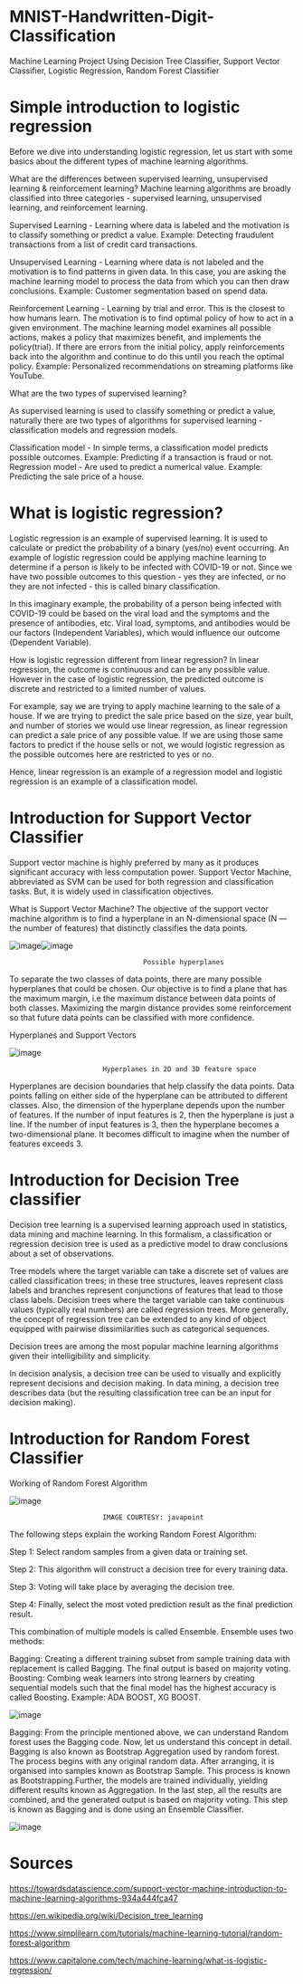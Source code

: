 # MNIST-Handwritten-Digit-Classification
Machine Learning Project Using Decision Tree Classifier, Support Vector Classifier, Logistic Regression, Random Forest Classifier

# Simple introduction to logistic regression
Before we dive into understanding logistic regression, let us start with some basics about the different types of machine learning algorithms.

 What are the differences between supervised learning, unsupervised learning & reinforcement learning?
Machine learning algorithms are broadly classified into three categories - supervised learning, unsupervised learning, and reinforcement learning.

Supervised Learning - Learning where data is labeled and the motivation is to classify something or predict a value. Example: Detecting fraudulent transactions from a list of credit card transactions.

Unsupervised Learning - Learning where data is not labeled and the motivation is to find patterns in given data. In this case, you are asking the machine learning model to process the data from which you can then draw conclusions. Example: Customer segmentation based on spend data.

Reinforcement Learning - Learning by trial and error. This is the closest to how humans learn. The motivation is to find optimal policy of how to act in a given environment. The machine learning model examines all possible actions, makes a policy that maximizes benefit, and implements the policy(trial). If there are errors from the initial policy, apply reinforcements back into the algorithm and continue to do this until you reach the optimal policy. Example: Personalized recommendations on streaming platforms like YouTube.

What are the two types of supervised learning?

As supervised learning is used to classify something or predict a value, naturally there are two types of algorithms for supervised learning - classification models and regression models.

Classification model - In simple terms, a classification model predicts possible outcomes. Example: Predicting if a transaction is fraud or not.
Regression model - Are used to predict a numerical value. Example: Predicting the sale price of a house.

# What is logistic regression?
Logistic regression is an example of supervised learning. It is used to calculate or predict the probability of a binary (yes/no) event occurring. An example of logistic regression could be applying machine learning to determine if a person is likely to be infected with COVID-19 or not. Since we have two possible outcomes to this question - yes they are infected, or no they are not infected - this is called binary classification.

In this imaginary example, the probability of a person being infected with COVID-19 could be based on the viral load and the symptoms and the presence of antibodies, etc. Viral load, symptoms, and antibodies would be our factors (Independent Variables), which would influence our outcome (Dependent Variable).

How is logistic regression different from linear regression?
In linear regression, the outcome is continuous and can be any possible value. However in the case of logistic regression, the predicted outcome is discrete and restricted to a limited number of values.

For example, say we are trying to apply machine learning to the sale of a house. If we are trying to predict the sale price based on the size, year built, and number of stories we would use linear regression, as linear regression can predict a sale price of any possible value. If we are using those same factors to predict if the house sells or not, we would logistic regression as the possible outcomes here are restricted to yes or no.

Hence, linear regression is an example of a regression model and logistic regression is an example of a classification model.

# Introduction for Support Vector Classifier
Support vector machine is highly preferred by many as it produces significant accuracy with less computation power. Support Vector Machine, abbreviated as SVM can be used for both regression and classification tasks. But, it is widely used in classification objectives.

What is Support Vector Machine?
The objective of the support vector machine algorithm is to find a hyperplane in an N-dimensional space
(N — the number of features) that distinctly classifies the data points.

![image](https://user-images.githubusercontent.com/91394241/217568365-cc70806a-ad5a-42a9-b6ab-49ab0736a692.png)![image](https://user-images.githubusercontent.com/91394241/217568422-ab47771b-2c36-4a8f-a66a-a9ae689af29f.png)

                                     Possible hyperplanes
                                  
To separate the two classes of data points, there are many possible hyperplanes that could be chosen. Our objective is to find a plane that has the maximum margin, i.e the maximum distance between data points of both classes. Maximizing the margin distance provides some reinforcement so that future data points can be classified with more confidence.

Hyperplanes and Support Vectors

![image](https://user-images.githubusercontent.com/91394241/217568473-1066a5b8-435c-446e-9e2a-719673e3230f.png)

                           Hyperplanes in 2D and 3D feature space


Hyperplanes are decision boundaries that help classify the data points. Data points falling on either side of the hyperplane can be attributed to different classes. Also, the dimension of the hyperplane depends upon the number of features. If the number of input features is 2, then the hyperplane is just a line. If the number of input features is 3, then the hyperplane becomes a two-dimensional plane. It becomes difficult to imagine when the number of features exceeds 3.


# Introduction for Decision Tree classifier

Decision tree learning is a supervised learning approach used in statistics, data mining and machine learning. In this formalism, a classification or regression decision tree is used as a predictive model to draw conclusions about a set of observations.

Tree models where the target variable can take a discrete set of values are called classification trees; in these tree structures, leaves represent class labels and branches represent conjunctions of features that lead to those class labels. Decision trees where the target variable can take continuous values (typically real numbers) are called regression trees. More generally, the concept of regression tree can be extended to any kind of object equipped with pairwise dissimilarities such as categorical sequences.

Decision trees are among the most popular machine learning algorithms given their intelligibility and simplicity.

In decision analysis, a decision tree can be used to visually and explicitly represent decisions and decision making. In data mining, a decision tree describes data (but the resulting classification tree can be an input for decision making).

# Introduction for Random Forest Classifier

Working of Random Forest Algorithm


![image](https://user-images.githubusercontent.com/91394241/217578326-6c0062cb-55e8-4487-a9fa-9d377170ad45.png)

                           IMAGE COURTESY: javapoint

The following steps explain the working Random Forest Algorithm:

Step 1: Select random samples from a given data or training set.

Step 2: This algorithm will construct a decision tree for every training data.

Step 3: Voting will take place by averaging the decision tree.

Step 4: Finally, select the most voted prediction result as the final prediction result.

This combination of multiple models is called Ensemble. Ensemble uses two methods:

Bagging: Creating a different training subset from sample training data with replacement is called Bagging. The final output is based on majority voting. 
Boosting: Combing weak learners into strong learners by creating sequential models such that the final model has the highest accuracy is called Boosting. Example: ADA BOOST, XG BOOST. 

![image](https://user-images.githubusercontent.com/91394241/217578457-6af85ca9-5a62-481b-b369-69831228ebcb.png)


Bagging: From the principle mentioned above, we can understand Random forest uses the Bagging code. Now, let us understand this concept in detail. Bagging is also known as Bootstrap Aggregation used by random forest. The process begins with any original random data. After arranging, it is organised into samples known as Bootstrap Sample. This process is known as Bootstrapping.Further, the models are trained individually, yielding different results known as Aggregation. In the last step, all the results are combined, and the generated output is based on majority voting. This step is known as Bagging and is done using an Ensemble Classifier.

![image](https://user-images.githubusercontent.com/91394241/217578552-aeba14e4-0d88-4074-b5d8-8a82d8498472.png)








# Sources 
https://towardsdatascience.com/support-vector-machine-introduction-to-machine-learning-algorithms-934a444fca47

https://en.wikipedia.org/wiki/Decision_tree_learning

https://www.simplilearn.com/tutorials/machine-learning-tutorial/random-forest-algorithm

https://www.capitalone.com/tech/machine-learning/what-is-logistic-regression/
